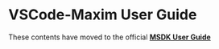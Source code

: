 # VSCode-Maxim User Guide

These contents have moved to the official [**MSDK User Guide**](https://analogdevicesinc.github.io/msdk/USERGUIDE/)
